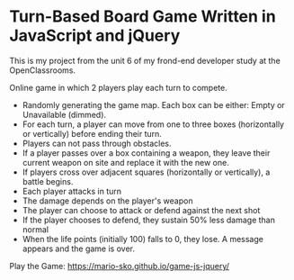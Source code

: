 #  Turn-Based Board Game Written in JavaScript and jQuery

This is my project from the unit 6 of my frond-end developer study at the OpenClassrooms.

Online game  in which 2 players play each turn to compete.

- Randomly generating the game map. Each box can be either: Empty or Unavailable (dimmed).
- For each turn, a player can move from one to three boxes (horizontally or vertically) before ending their turn.
- Players can not pass through obstacles.
- If a player passes over a box containing a weapon, they leave their current weapon on site and replace it with the new one.
- If players cross over adjacent squares (horizontally or vertically), a battle begins.
- Each player attacks in turn
- The damage depends on the player's weapon
- The player can choose to attack or defend against the next shot
- If the player chooses to defend, they sustain 50% less damage than normal
- When the life points (initially 100) falls to 0, they lose. A message appears and the game is over.

Play the Game: https://mario-sko.github.io/game-js-jquery/ 
